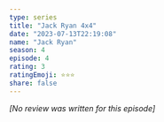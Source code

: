 ```yaml
---
type: series
title: "Jack Ryan 4x4"
date: "2023-07-13T22:19:08"
name: "Jack Ryan"
season: 4
episode: 4
rating: 3
ratingEmoji: ⭐️⭐️⭐️
share: false
---
```


_[No review was written for this episode]_
